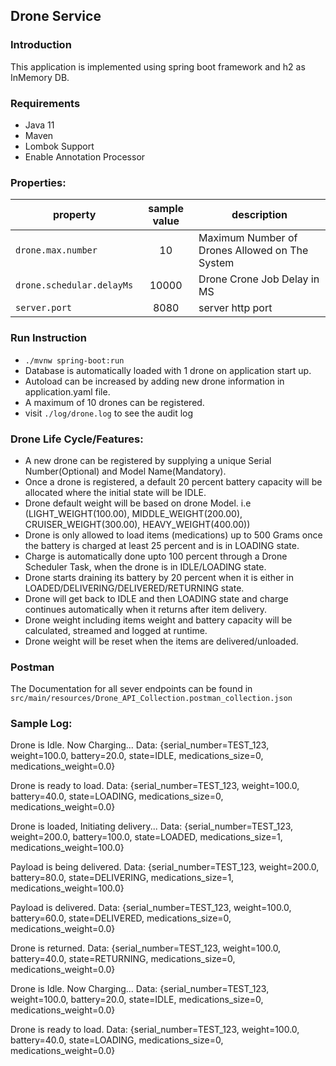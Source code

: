 ## Drone Service

### Introduction

This application is implemented using spring boot framework and h2 as InMemory DB. 


### Requirements
- Java 11
- Maven
- Lombok Support
- Enable Annotation Processor

### Properties:

| property                       | sample value | description                                     |
|--------------------------------|:------------:|-------------------------------------------------|
| `drone.max.number `            |      10      | Maximum Number of Drones Allowed  on The System |
| `drone.schedular.delayMs`      |     10000     | Drone Crone Job Delay in MS                     |
| `server.port`                  |     8080     | server http port                                |



### Run Instruction
- `./mvnw spring-boot:run`
- Database is automatically loaded with 1 drone on application start up.
- Autoload can be increased by adding new drone information in application.yaml file.
- A maximum of 10 drones can be registered.
- visit `./log/drone.log` to see the audit log

### Drone Life Cycle/Features:
- A new drone can be registered by supplying a unique Serial Number(Optional) and Model Name(Mandatory).
- Once a drone is registered, a default 20 percent battery capacity will be allocated where the initial state will be IDLE.
- Drone default weight will be based on drone Model. i.e (LIGHT_WEIGHT(100.00),  MIDDLE_WEIGHT(200.00), CRUISER_WEIGHT(300.00), HEAVY_WEIGHT(400.00))
- Drone is only allowed to load items (medications) up to 500 Grams once the battery is charged at least 25 percent and is in LOADING state.
- Charge is automatically done upto 100 percent through a Drone Scheduler Task, when the drone is in IDLE/LOADING state.
- Drone starts draining its battery by 20 percent when it is either in LOADED/DELIVERING/DELIVERED/RETURNING state.
- Drone will get back to IDLE and then LOADING state and charge continues automatically when it returns after item delivery.
- Drone weight including items weight and battery capacity will be calculated, streamed and logged at runtime.
- Drone weight will be reset when the items are delivered/unloaded.

### Postman
The Documentation for all sever endpoints can be found in `src/main/resources/Drone_API_Collection.postman_collection.json`

### Sample Log:
Drone is Idle. Now Charging... Data: {serial_number=TEST_123, weight=100.0, battery=20.0, state=IDLE, medications_size=0, medications_weight=0.0}

Drone is ready to load. Data: {serial_number=TEST_123, weight=100.0, battery=40.0, state=LOADING, medications_size=0, medications_weight=0.0}

Drone is loaded, Initiating delivery... Data: {serial_number=TEST_123, weight=200.0, battery=100.0, state=LOADED, medications_size=1, medications_weight=100.0}

Payload is being delivered. Data: {serial_number=TEST_123, weight=200.0, battery=80.0, state=DELIVERING, medications_size=1, medications_weight=100.0}

Payload is delivered. Data: {serial_number=TEST_123, weight=100.0, battery=60.0, state=DELIVERED, medications_size=0, medications_weight=0.0}

Drone is returned. Data: {serial_number=TEST_123, weight=100.0, battery=40.0, state=RETURNING, medications_size=0, medications_weight=0.0}

Drone is Idle. Now Charging... Data: {serial_number=TEST_123, weight=100.0, battery=20.0, state=IDLE, medications_size=0, medications_weight=0.0}

Drone is ready to load. Data: {serial_number=TEST_123, weight=100.0, battery=40.0, state=LOADING, medications_size=0, medications_weight=0.0}

